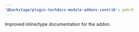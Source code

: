 ```yaml
---
'@backstage/plugin-techdocs-module-addons-contrib': patch
---
```


Improved inline/type documentation for the <ReportIssue /> addon.
